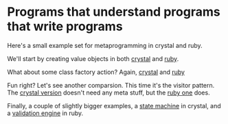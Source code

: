 Programs that understand programs that write programs
=====================================================

Here's a small example set for metaprogramming in crystal and ruby.

We'll start by creating value objects in both
[crystal](code/crystal/value_object.html) and [ruby](code/ruby/value_object.html).

What about some class factory action? Again,
[crystal](code/crystal/db_adapters.html) and [ruby](code/ruby/db_adapters.html)

Fun right? Let's see another comparsion. This time it's the visitor pattern.
The [crystal version](code/crystal/visitor.html) doesn't need any meta stuff, but the
[ruby one](code/ruby/visitor.html) does.

Finally, a couple of slightly bigger examples, a [state
machine](code/crystal/state_machine.html) in crystal, and a [validation
engine](code/ruby/validation.html) in ruby.

